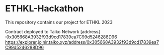 # ETHKL-Hackathon

This repository contains our project for ETHKL 2023

Contract deployed to Taiko Network [address] :0x305668A3932f93d9cd17839ea7C99d5246288D96
https://explorer.jolnir.taiko.xyz/address/0x305668A3932f93d9cd17839ea7C99d5246288D96
